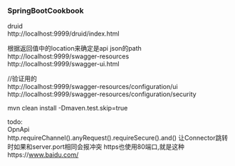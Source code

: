 ### SpringBootCookbook

druid  
http://localhost:9999/druid/index.html  

根据返回值中的location来确定是api json的path  
http://localhost:9999/swagger-resources  
http://localhost:9999/swagger-ui.html

//验证用的   
http://localhost:9999/swagger-resources/configuration/ui  
http://localhost:9999/swagger-resources/configuration/security


mvn clean install -Dmaven.test.skip=true      


todo:    
OpnApi     
http.requireChannel().anyRequest().requireSecure().and()
让Connector跳转时如果和server.port相同会报冲突
https也使用80端口,就是这种https://www.baidu.com/
